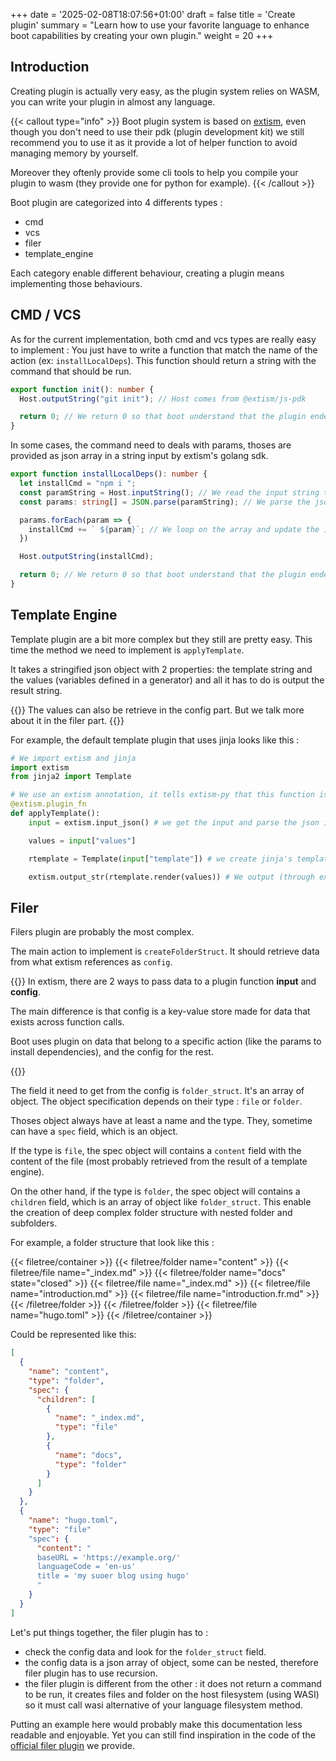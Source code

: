 +++
date = '2025-02-08T18:07:56+01:00'
draft = false
title = 'Create plugin'
summary = "Learn how to use your favorite language to enhance boot capabilities by creating your own plugin."
weight = 20
+++

## Introduction

Creating plugin is actually very easy, as the plugin system relies on WASM, you can write your plugin in almost any language.

{{< callout type="info" >}}
Boot plugin system is based on [extism](https://extism.org), even though you don't need to use their pdk (plugin development kit) we still recommend you to use it as it provide a lot of helper function to avoid managing memory by yourself.

Moreover they oftenly provide some cli tools to help you compile your plugin to wasm (they provide one for python for example).
{{< /callout >}}

Boot plugin are categorized into 4 differents types :

- cmd
- vcs
- filer
- template_engine

Each category enable different behaviour, creating a plugin means implementing those behaviours.

## CMD / VCS

As for the current implementation, both cmd and vcs types are really easy to implement :
You just have to write a function that match the name of the action (ex: `installLocalDeps`). 
This function should return a string with the command that should be run.

```typescript
export function init(): number {
  Host.outputString("git init"); // Host comes from @extism/js-pdk

  return 0; // We return 0 so that boot understand that the plugin ended correctly.
}

```

In some cases, the command need to deals with params, thoses are provided as json array in a string input by extism's golang sdk.

```typescript
export function installLocalDeps(): number {
  let installCmd = "npm i ";
  const paramString = Host.inputString(); // We read the input string thanks to extism pdk
  const params: string[] = JSON.parse(paramString); // We parse the json array

  params.forEach(param => {
    installCmd += ` ${param}`; // We loop on the array and update the install command with params
  })

  Host.outputString(installCmd); 

  return 0; // We return 0 so that boot understand that the plugin ended correctly.
}
```
## Template Engine

Template plugin are a bit more complex but they still are pretty easy. This time the method we need to implement is `applyTemplate`.

It takes a stringified json object with 2 properties: the template string and the values (variables defined in a generator) and all it has to do is output the result string.

{{<callout type="info">}}
The values can also be retrieve in the config part. But we talk more about it in the filer part.
{{</callout>}}

For example, the default template plugin that uses jinja looks like this :
```python
# We import extism and jinja
import extism
from jinja2 import Template

# We use an extism annotation, it tells extism-py that this function is exported.
@extism.plugin_fn
def applyTemplate():
    input = extism.input_json() # we get the input and parse the json it contains

    values = input["values"]

    rtemplate = Template(input["template"]) # we create jinja's template from the incoming template string

    extism.output_str(rtemplate.render(values)) # We output (through extism) the result of the template rendering
```

## Filer

Filers plugin are probably the most complex. 

The main action to implement is `createFolderStruct`. It should retrieve data from what extism references as `config`.

{{<callout type="info">}}
In extism, there are 2 ways to pass data to a plugin function **input** and **config**.

The main difference is that config is a key-value store made for data that exists across function calls.

Boot uses plugin on data that belong to a specific action (like the params to install dependencies), and the config for the rest.


{{</callout>}}

The field it need to get from the config is `folder_struct`.
It's an array of object. The object specification depends on their type : `file` or `folder`.

Thoses object always have at least a name and the type.
They, sometime can have a `spec` field, which is an object. 

If the type is `file`, the spec object will contains a `content` field with the content of the file (most probably retrieved from the result of a template engine).

On the other hand, if the type is `folder`, the spec object will contains a `children` field, which is an array of object like `folder_struct`. This enable the creation of deep complex folder structure with nested folder and subfolders.

For example, a folder structure that look like this :

{{< filetree/container >}}
  {{< filetree/folder name="content" >}}
    {{< filetree/file name="_index.md" >}}
    {{< filetree/folder name="docs" state="closed" >}}
      {{< filetree/file name="_index.md" >}}
      {{< filetree/file name="introduction.md" >}}
      {{< filetree/file name="introduction.fr.md" >}}
    {{< /filetree/folder >}}
  {{< /filetree/folder >}}
  {{< filetree/file name="hugo.toml" >}}
{{< /filetree/container >}}

Could be represented like this: 
```json
[
  {
    "name": "content",
    "type": "folder",
    "spec": {
      "children": [
        {
          "name": "_index.md",
          "type": "file"
        },
        {
          "name": "docs",
          "type": "folder"
        }
      ]
    }
  },
  {
    "name": "hugo.toml",
    "type": "file"
    "spec": {
      "content": "
      baseURL = 'https://example.org/'
      languageCode = 'en-us'
      title = 'my suoer blog using hugo'
      "
    }
  }
]
```

Let's put things together, the filer plugin has to :

- check the config data and look for the `folder_struct` field.
- the config data is a json array of object, some can be nested, therefore filer plugin has to use recursion.
- the filer plugin is different from the other : it does not return a command to be run, it creates files and folder on the host filesystem (using WASI) so it must call wasi alternative of your language filesystem method.


Putting an example here would probably make this documentation less readable and enjoyable. Yet you can still find inspiration in the code of the [official filer plugin](https://github.com/bootengine/boot-filer-plugin) we provide.
